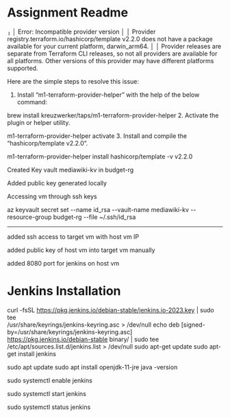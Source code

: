 # Assignment Readme
╷
│ Error: Incompatible provider version
│ 
│ Provider registry.terraform.io/hashicorp/template v2.2.0 does not have a package available for your current platform, darwin_arm64.
│ 
│ Provider releases are separate from Terraform CLI releases, so not all providers are available for all platforms. Other versions of this provider may have different platforms supported.


Here are the simple steps to resolve this issue:

1. Install “m1-terraform-provider-helper” with the help of the below command:

brew install kreuzwerker/taps/m1-terraform-provider-helper
2. Activate the plugin or helper utility.

m1-terraform-provider-helper activate
3. Install and compile the “hashicorp/template v2.2.0”.

m1-terraform-provider-helper install hashicorp/template -v v2.2.0

Created Key vault mediawiki-kv in budget-rg 

Added public key generated locally

Accessing vm through ssh keys

az keyvault secret set --name id_rsa --vault-name mediawiki-kv --resource-group budget-rg --file ~/.ssh/id_rsa

--------------------------------------------------------

added ssh access to target vm with host vm IP

added public key of host vm into target vm manually

added 8080 port for jenkins on host vm

# Jenkins Installation

curl -fsSL https://pkg.jenkins.io/debian-stable/jenkins.io-2023.key | sudo tee \
  /usr/share/keyrings/jenkins-keyring.asc > /dev/null
echo deb [signed-by=/usr/share/keyrings/jenkins-keyring.asc] \
  https://pkg.jenkins.io/debian-stable binary/ | sudo tee \
  /etc/apt/sources.list.d/jenkins.list > /dev/null
sudo apt-get update
sudo apt-get install jenkins

sudo apt update
sudo apt install openjdk-11-jre
java -version

sudo systemctl enable jenkins

sudo systemctl start jenkins

sudo systemctl status jenkins
